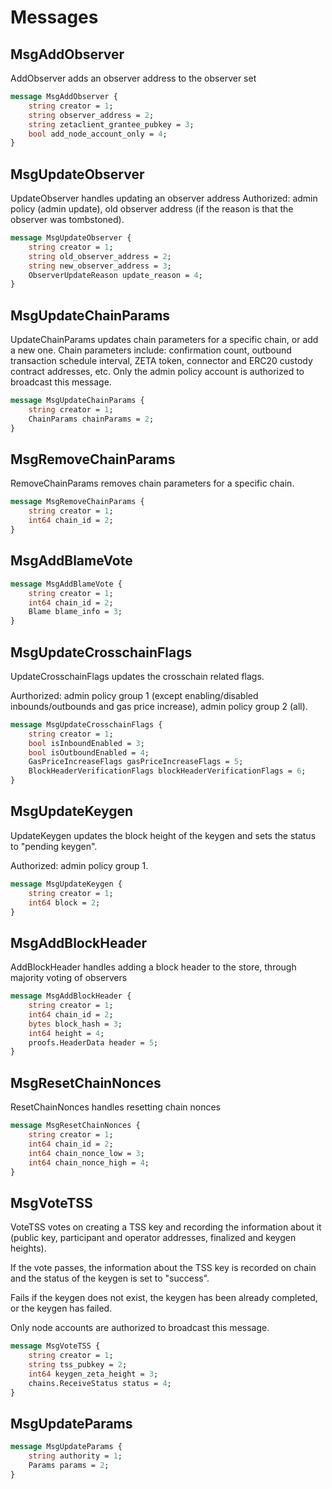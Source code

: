 # Messages

## MsgAddObserver

AddObserver adds an observer address to the observer set

```proto
message MsgAddObserver {
	string creator = 1;
	string observer_address = 2;
	string zetaclient_grantee_pubkey = 3;
	bool add_node_account_only = 4;
}
```

## MsgUpdateObserver

UpdateObserver handles updating an observer address
Authorized: admin policy (admin update), old observer address (if the
reason is that the observer was tombstoned).

```proto
message MsgUpdateObserver {
	string creator = 1;
	string old_observer_address = 2;
	string new_observer_address = 3;
	ObserverUpdateReason update_reason = 4;
}
```

## MsgUpdateChainParams

UpdateChainParams updates chain parameters for a specific chain, or add a new one.
Chain parameters include: confirmation count, outbound transaction schedule interval, ZETA token,
connector and ERC20 custody contract addresses, etc.
Only the admin policy account is authorized to broadcast this message.

```proto
message MsgUpdateChainParams {
	string creator = 1;
	ChainParams chainParams = 2;
}
```

## MsgRemoveChainParams

RemoveChainParams removes chain parameters for a specific chain.

```proto
message MsgRemoveChainParams {
	string creator = 1;
	int64 chain_id = 2;
}
```

## MsgAddBlameVote

```proto
message MsgAddBlameVote {
	string creator = 1;
	int64 chain_id = 2;
	Blame blame_info = 3;
}
```

## MsgUpdateCrosschainFlags

UpdateCrosschainFlags updates the crosschain related flags.

Aurthorized: admin policy group 1 (except enabling/disabled
inbounds/outbounds and gas price increase), admin policy group 2 (all).

```proto
message MsgUpdateCrosschainFlags {
	string creator = 1;
	bool isInboundEnabled = 3;
	bool isOutboundEnabled = 4;
	GasPriceIncreaseFlags gasPriceIncreaseFlags = 5;
	BlockHeaderVerificationFlags blockHeaderVerificationFlags = 6;
}
```

## MsgUpdateKeygen

UpdateKeygen updates the block height of the keygen and sets the status to
"pending keygen".

Authorized: admin policy group 1.

```proto
message MsgUpdateKeygen {
	string creator = 1;
	int64 block = 2;
}
```

## MsgAddBlockHeader

AddBlockHeader handles adding a block header to the store, through majority voting of observers

```proto
message MsgAddBlockHeader {
	string creator = 1;
	int64 chain_id = 2;
	bytes block_hash = 3;
	int64 height = 4;
	proofs.HeaderData header = 5;
}
```

## MsgResetChainNonces

ResetChainNonces handles resetting chain nonces

```proto
message MsgResetChainNonces {
	string creator = 1;
	int64 chain_id = 2;
	int64 chain_nonce_low = 3;
	int64 chain_nonce_high = 4;
}
```

## MsgVoteTSS

VoteTSS votes on creating a TSS key and recording the information about it (public
key, participant and operator addresses, finalized and keygen heights).

If the vote passes, the information about the TSS key is recorded on chain
and the status of the keygen is set to "success".

Fails if the keygen does not exist, the keygen has been already
completed, or the keygen has failed.

Only node accounts are authorized to broadcast this message.

```proto
message MsgVoteTSS {
	string creator = 1;
	string tss_pubkey = 2;
	int64 keygen_zeta_height = 3;
	chains.ReceiveStatus status = 4;
}
```

## MsgUpdateParams

```proto
message MsgUpdateParams {
	string authority = 1;
	Params params = 2;
}
```

